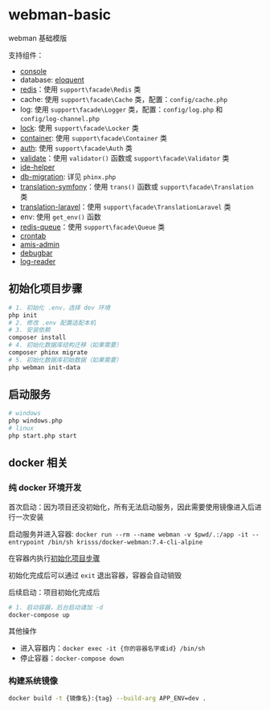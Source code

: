 # webman-basic

webman 基础模版

支持组件：

- [console](https://www.workerman.net/doc/webman/plugin/console.html)
- database: [eloquent](https://learnku.com/docs/laravel/8.x/eloquent/9400)
- [redis](https://www.workerman.net/doc/webman/db/redis.html)：使用 `support\facade\Redis` 类
- cache: 使用 `support\facade\Cache` 类，配置：`config/cache.php`
- log: 使用 `support\facade\Logger` 类，配置：`config/log.php` 和 `config/log-channel.php`
- [lock](https://www.workerman.net/plugin/55): 使用 `support\facade\Locker` 类
- [container](https://laravel.com/docs/8.x/container): 使用 `support\facade\Container` 类
- [auth](https://www.workerman.net/plugin/54): 使用 `support\facade\Auth` 类
- [validate](https://laravel.com/docs/8.x/validation)：使用 `validator()` 函数或 `support\facade\Validator` 类
- [ide-helper](https://www.workerman.net/plugin/51)
- [db-migration](https://github.com/cakephp/phinx): 详见 `phinx.php`
- [translation-symfony](https://www.workerman.net/doc/webman/components/translation.html)：使用 `trans()` 函数或 `support\facade\Translation` 类
- [translation-laravel](https://laravel.com/docs/8.x/localization)：使用 `support\facade\TranslationLaravel` 类
- env: 使用 `get_env()` 函数
- [redis-queue](https://www.workerman.net/doc/webman/queue/redis.html)：使用 `support\facade\Queue` 类
- [crontab](https://www.workerman.net/doc/webman/components/crontab.html)
- [amis-admin](https://github.com/krissss/webman-amis-admin)
- [debugbar](https://github.com/krissss/webman-debugbar)
- [log-reader](https://github.com/krissss/webman-log-reader)

## 初始化项目步骤

```bash
# 1. 初始化 .env，选择 dev 环境
php init
# 2. 修改 .env 配置适配本机
# 3. 安装依赖
composer install
# 4. 初始化数据库结构迁移（如果需要）
composer phinx migrate
# 5. 初始化数据库初始数据（如果需要）
php webman init-data
```

## 启动服务

```bash
# windows
php windows.php
# linux
php start.php start
```


## docker 相关

### 纯 docker 环境开发

首次启动：因为项目还没初始化，所有无法启动服务，因此需要使用镜像进入后进行一次安装

启动服务并进入容器: `docker run --rm --name webman -v $pwd/.:/app -it --entrypoint /bin/sh krisss/docker-webman:7.4-cli-alpine`

在容器内执行[初始化项目步骤](#初始化项目步骤)

初始化完成后可以通过 `exit` 退出容器，容器会自动销毁

后续启动：项目初始化完成后

```bash
# 1. 启动容器，后台启动请加 -d
docker-compose up
```

其他操作

- 进入容器内：`docker exec -it {你的容器名字或id} /bin/sh`
- 停止容器：`docker-compose down`

### 构建系统镜像

```bash
docker build -t {镜像名}:{tag} --build-arg APP_ENV=dev .
```
